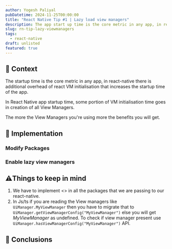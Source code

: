 ```yaml
---
author: Yogesh Paliyal
pubDatetime: 2024-11-25T00:00:00
title: "React Native Tip #1 | Lazy load view managers"
description: The app start up time is the core metric in any app, in react native there is a cold start time, to improve that we can use lazy view manager
slug: rn-tip-lazy-viewmanagers
tags:
  - react-native
draft: unlisted
featured: true
---
```


## 📜 Context 
The startup time is the core metric in any app, in react-native there is additional overhead of react VM initialisation that increases the startup time of the app.

In React Native app startup time, some portion of VM initialisation time goes in creation of all View Managers.

The more the View Managers you're using more the benefits you will get.

## 🔨 Implementation
### Modify Packages

### Enable lazy view managers

## ⚠️Things to keep in mind
1. We have to implement <> in all the packages that we are passing to our react-native.
2. In Js/ts if you are reading the View managers like `UiManager.MyViewManager` then you have to migrate that to `UiManager.getViewManagerConfig("MyViewManager")` else you will get *MyViewManager* as undefined.
To check if view manager present use `UiManager.hasViewManagerConfig("MyViewManager")` API.

## 📒 Conclusions 